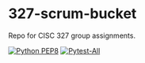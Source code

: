 # 327-scrum-bucket
Repo for CISC 327 group assignments.

[![Python PEP8](https://github.com/Ensaurus/327-scrum-bucket/actions/workflows/style_check.yml/badge.svg?branch=main)](https://github.com/Ensaurus/327-scrum-bucket/actions/workflows/style_check.yml)
[![Pytest-All](https://github.com/Ensaurus/327-scrum-bucket/actions/workflows/pytest.yml/badge.svg)](https://github.com/Ensaurus/327-scrum-bucket/actions/workflows/pytest.yml)
